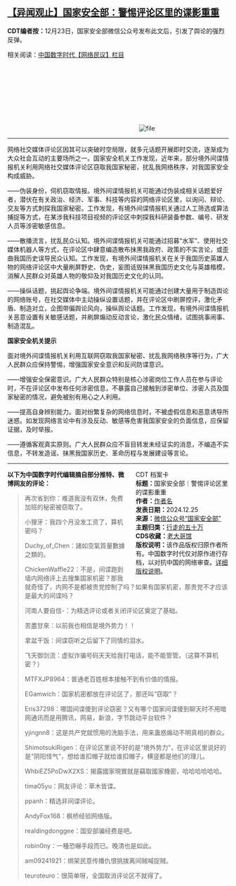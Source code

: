 <!--1735059993000-->
[【异闻观止】国家安全部：警惕评论区里的谍影重重](https://chinadigitaltimes.net/chinese/714385.html)
------

<p><strong>CDT编者按：</strong>12月23日，国家安全部微信公众号发布此文后，引发了舆论的强烈反弹。</p><p>相关阅读：<a href="https://chinadigitaltimes.net/chinese/category/%e7%89%b9%e8%89%b2%e6%a0%8f%e7%9b%ae/%e4%bc%97%e5%a3%b0%e5%96%a7%e5%93%97" title="中国数字时代【网络民议】栏目">中国数字时代【网络民议】栏目</a></p><p><img decoding="async" src="data:image/svg+xml,%3Csvg%20xmlns='http://www.w3.org/2000/svg'%20viewBox='0%200%200%200'%3E%3C/svg%3E" alt="file" data-lazy-src="https://chinadigitaltimes.net/chinese/files/2024/12/image-1735059629425.png"><noscript><img decoding="async" src="https://chinadigitaltimes.net/chinese/files/2024/12/image-1735059629425.png" alt="file"></noscript></p><hr><p>网络社交媒体评论区因其可以突破时空局限，就多元话题开展即时交流，逐渐成为大众社会互动的主要场所之一。国家安全机关工作发现，近年来，部分境外间谍情报机关利用网络社交媒体评论区窃取我国家秘密，扰乱我网络秩序，对我国家安全构成威胁。</p><p>——伪装身份，伺机窃取情报。境外间谍情报机关可能通过伪装成相关话题爱好者，潜伏在有关政治、经济、军事、科技等内容的网络评论区里，以询问、辩论、交友等方式刺探我国家秘密。工作发现，有境外间谍情报机关通过人工筛选或算法捕捉等方式，在某涉我科技项目视频的评论区中刺探我科研装备参数、编号、研发人员等涉密敏感信息。</p><p>——散播流言，扰乱民众认知。境外间谍情报机关可能通过招募“水军”、使用社交媒体机器人等方式，在评论区中肆意编造散布抹黑我政府、政策的不实言论，或歪曲我国历史误导民众认知。工作发现，有境外间谍情报机关在关于我国历史英雄人物的网络评论区中大量刷屏野史、伪史，妄图诋毁抹黑我国历史文化与英雄楷模，消解人民群众对英雄人物的敬仰及对我国历史文化的认同。</p><p>——操纵话题，挑起舆论争端。境外间谍情报机关可能通过创建大量用于制造舆论的网络账号，在社交媒体中主动操纵设置话题，并在评论区中刷屏控评，激化矛盾、制造对立，企图带偏舆论风向，操纵舆论话题。工作发现，有境外间谍情报机关恶意设置有关敏感话题，并刷屏煽动反动言论，激化民众情绪，试图挑事闹事、制造混乱。</p><p><strong>国家安全机关提示</strong></p><p>面对境外间谍情报机关利用互联网窃取我国家秘密、扰乱我网络秩序等行为，广大人民群众应保持警惕，增强国家安全意识和反间防谍意识。</p><p>——增强安全保密意识。广大人民群众特别是核心涉密岗位工作人员在参与评论时，不在评论区中发布任何涉密信息，不暴露自己接触到涉密单位、涉密人员及国家秘密的情况，避免被别有用心之人利用。</p><p>——提高自身辨别能力。面对纷繁复杂的网络信息时，不被虚假信息和恶意诱导所迷惑。如发现网络言论中有涉及反动、敏感等危害我国家安全的负面信息，应保留证据，及时举报。</p><p>——遵循客观真实原则。广大人民群众应不盲目转发未经证实的消息，不编造不实信息，不转发造谣、抹黑我国家历史、革命历程与发展建设等言论。</p><hr><div style="width:42%;float:right;padding-left:20px;"><div class="su-spoiler su-spoiler-style-fancy su-spoiler-icon-chevron-circle" data-scroll-offset="0" data-anchor-in-url="no"><div class="su-spoiler-title" tabindex="0" role="button"><span class="su-spoiler-icon"></span>CDT 档案卡</div><div class="su-spoiler-content su-u-clearfix su-u-trim"><strong>标题：</strong>国家安全部｜警惕评论区里的谍影重重<br><strong>作者：</strong><a href="https://chinadigitaltimes.net/space/作者名" target="_blank">作者名</a><br><strong>发表日期：</strong>2024.12.25<br><strong>来源：</strong><a href="" target="_blank">微信公众号“国家安全部”</a><br><strong>主题归类：</strong><a href="https://chinadigitaltimes.net/space/行走的五十万" target="_blank">行走的五十万</a><br><strong>CDS收藏：</strong><a href="https://chinadigitaltimes.net/space/%E8%80%81%E5%A4%A7%E5%93%A5%E9%A6%86" target="_blank" rel="noopener">老大哥馆</a><br><strong>版权说明：</strong>该作品版权归原作者所有。中国数字时代仅对原作进行存档，以对抗中国的网络审查。<a href="https://chinadigitaltimes.net/chinese/copyright">详细版权说明</a>。</div></div></div><p><strong>以下为中国数字时代编辑摘自部分推特、微博网友的评论：</strong></p><blockquote><p>再次省到你：难道我没有双休，免费加班的秘密被窃取了。</p><p>小狸牙：我四个月没发工资了，算机密吗？</p><p>Duchy_of_Chen：諸如空氣質量數據之類的。</p><p>ChickenWaffle22：不是，间谍跑到墙内网络评上去搜集国家机密？那我就奇怪了，内网不是都被贵党控制了吗？如果有国家机密，那贵党不才应该是最大的间谍吗？</p><p>河南人要自信-：为精选评论或者关闭评论区奠定了基础。</p><p>苦盡甘來：以前我也相信是境外势力！！</p><p>拿盆干饭：间谍窃听之后留下了同情的泪水。</p><p>飞天御剑流：虚拟诈骗号码天天给我打电话，能不能管管。（这算不算机密？）</p><p>MTFXJP8964：普通老百姓根本接触不到有价值的情报。</p><p>EGamwich：国家机密都放在评论区了，那还叫“窃取”？</p><p>Eris37298：哪国间谍傻到评论窃密？又有哪个国家间谍傻到聊天时不用暗网通讯而是用腾讯，网易，新浪，字节跳动平台软件？</p><p>yjingnn8：这是共产党就惯用的洗脑手法，用来蛊惑煽动不明真相的群众。</p><p>ShimotsukiRigen：在评论区里说不好的是“境外势力”，在评论区里说好的是“阴阳怪气”，想给谁扣帽子就给谁扣帽子，横竖都是他们的理儿。</p><p>WhbiEZ5PoDwX2XS：揭露國家現實就是竊取國家機密，哈哈哈哈哈哈。</p><p>tima05yu：网友评论：草木皆谍。</p><p>ppanh：精选非间谍评论。</p><p>AndyFox168：枫桥经验网络版。</p><p>realdingdonggee：国安部骗经费是吧。</p><p>robin0ny：一種恐嚇手段而已。晚清也是如此。</p><p>am09241921：绑架民意传播仇恨挑拨离间贼喊捉贼。</p><p>teuroteuro：很简单呀，全国取消评论区不就得了。</p></blockquote><div class="addtoany_share_save_container addtoany_content addtoany_content_bottom"><div class="a2a_kit a2a_kit_size_32 addtoany_list" data-a2a-url="https://chinadigitaltimes.net/chinese/714385.html" data-a2a-title="【异闻观止】国家安全部：警惕评论区里的谍影重重"><a class="a2a_button_facebook" href="https://www.addtoany.com/add_to/facebook?linkurl=https%3A%2F%2Fchinadigitaltimes.net%2Fchinese%2F714385.html&amp;linkname=%E3%80%90%E5%BC%82%E9%97%BB%E8%A7%82%E6%AD%A2%E3%80%91%E5%9B%BD%E5%AE%B6%E5%AE%89%E5%85%A8%E9%83%A8%EF%BC%9A%E8%AD%A6%E6%83%95%E8%AF%84%E8%AE%BA%E5%8C%BA%E9%87%8C%E7%9A%84%E8%B0%8D%E5%BD%B1%E9%87%8D%E9%87%8D" title="Facebook" rel="nofollow noopener" target="_blank"></a><a class="a2a_button_twitter" href="https://www.addtoany.com/add_to/twitter?linkurl=https%3A%2F%2Fchinadigitaltimes.net%2Fchinese%2F714385.html&amp;linkname=%E3%80%90%E5%BC%82%E9%97%BB%E8%A7%82%E6%AD%A2%E3%80%91%E5%9B%BD%E5%AE%B6%E5%AE%89%E5%85%A8%E9%83%A8%EF%BC%9A%E8%AD%A6%E6%83%95%E8%AF%84%E8%AE%BA%E5%8C%BA%E9%87%8C%E7%9A%84%E8%B0%8D%E5%BD%B1%E9%87%8D%E9%87%8D" title="Twitter" rel="nofollow noopener" target="_blank"></a><a class="a2a_button_telegram" href="https://www.addtoany.com/add_to/telegram?linkurl=https%3A%2F%2Fchinadigitaltimes.net%2Fchinese%2F714385.html&amp;linkname=%E3%80%90%E5%BC%82%E9%97%BB%E8%A7%82%E6%AD%A2%E3%80%91%E5%9B%BD%E5%AE%B6%E5%AE%89%E5%85%A8%E9%83%A8%EF%BC%9A%E8%AD%A6%E6%83%95%E8%AF%84%E8%AE%BA%E5%8C%BA%E9%87%8C%E7%9A%84%E8%B0%8D%E5%BD%B1%E9%87%8D%E9%87%8D" title="Telegram" rel="nofollow noopener" target="_blank"></a><a class="a2a_button_reddit" href="https://www.addtoany.com/add_to/reddit?linkurl=https%3A%2F%2Fchinadigitaltimes.net%2Fchinese%2F714385.html&amp;linkname=%E3%80%90%E5%BC%82%E9%97%BB%E8%A7%82%E6%AD%A2%E3%80%91%E5%9B%BD%E5%AE%B6%E5%AE%89%E5%85%A8%E9%83%A8%EF%BC%9A%E8%AD%A6%E6%83%95%E8%AF%84%E8%AE%BA%E5%8C%BA%E9%87%8C%E7%9A%84%E8%B0%8D%E5%BD%B1%E9%87%8D%E9%87%8D" title="Reddit" rel="nofollow noopener" target="_blank"></a><a class="a2a_button_whatsapp" href="https://www.addtoany.com/add_to/whatsapp?linkurl=https%3A%2F%2Fchinadigitaltimes.net%2Fchinese%2F714385.html&amp;linkname=%E3%80%90%E5%BC%82%E9%97%BB%E8%A7%82%E6%AD%A2%E3%80%91%E5%9B%BD%E5%AE%B6%E5%AE%89%E5%85%A8%E9%83%A8%EF%BC%9A%E8%AD%A6%E6%83%95%E8%AF%84%E8%AE%BA%E5%8C%BA%E9%87%8C%E7%9A%84%E8%B0%8D%E5%BD%B1%E9%87%8D%E9%87%8D" title="WhatsApp" rel="nofollow noopener" target="_blank"></a><a class="a2a_button_email" href="https://www.addtoany.com/add_to/email?linkurl=https%3A%2F%2Fchinadigitaltimes.net%2Fchinese%2F714385.html&amp;linkname=%E3%80%90%E5%BC%82%E9%97%BB%E8%A7%82%E6%AD%A2%E3%80%91%E5%9B%BD%E5%AE%B6%E5%AE%89%E5%85%A8%E9%83%A8%EF%BC%9A%E8%AD%A6%E6%83%95%E8%AF%84%E8%AE%BA%E5%8C%BA%E9%87%8C%E7%9A%84%E8%B0%8D%E5%BD%B1%E9%87%8D%E9%87%8D" title="Email" rel="nofollow noopener" target="_blank"></a><a class="a2a_button_copy_link" href="https://www.addtoany.com/add_to/copy_link?linkurl=https%3A%2F%2Fchinadigitaltimes.net%2Fchinese%2F714385.html&amp;linkname=%E3%80%90%E5%BC%82%E9%97%BB%E8%A7%82%E6%AD%A2%E3%80%91%E5%9B%BD%E5%AE%B6%E5%AE%89%E5%85%A8%E9%83%A8%EF%BC%9A%E8%AD%A6%E6%83%95%E8%AF%84%E8%AE%BA%E5%8C%BA%E9%87%8C%E7%9A%84%E8%B0%8D%E5%BD%B1%E9%87%8D%E9%87%8D" title="Copy Link" rel="nofollow noopener" target="_blank"></a><a class="a2a_dd addtoany_share_save addtoany_share" href="https://www.addtoany.com/share"></a></div></div>
